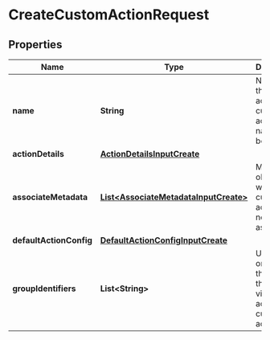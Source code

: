 

# CreateCustomActionRequest


## Properties

| Name | Type | Description | Notes |
|------------ | ------------- | ------------- | -------------|
|**name** | **String** | Name of the custom action. The custom action name must be unique. |  |
|**actionDetails** | [**ActionDetailsInputCreate**](ActionDetailsInputCreate.md) |  |  |
|**associateMetadata** | [**List&lt;AssociateMetadataInputCreate&gt;**](AssociateMetadataInputCreate.md) | Metadata objects to which the custom action needs to be associated. |  [optional] |
|**defaultActionConfig** | [**DefaultActionConfigInputCreate**](DefaultActionConfigInputCreate.md) |  |  [optional] |
|**groupIdentifiers** | **List&lt;String&gt;** | Unique ID or name of the groups that can view and access the custom action. |  [optional] |



